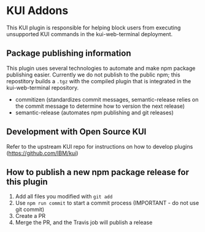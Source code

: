 # KUI Addons

This KUI plugin is responsible for helping block users from executing unsupported KUI commands in the kui-web-terminal deployment.

## Package publishing information
This plugin uses several technologies to automate and make npm package publishing easier.  Currently we do not publish to the public npm; this repostitory builds a `.tgz` with the compiled plugin that is integrated in the kui-web-terminal repository.

- commitizen (standardizes commit messages, semantic-release relies on the commit message to determine how to version the next release)
- semantic-release (automates npm publishing and git releases)

## Development with Open Source KUI
Refer to the upstream KUI repo for instructions on how to develop plugins (https://github.com/IBM/kui)

## How to publish a new npm package release for this plugin
1. Add all files you modified with `git add`
2. Use `npm run commit` to start a commit process (IMPORTANT - do not use git commit)
3. Create a PR
4. Merge the PR, and the Travis job will publish a release
